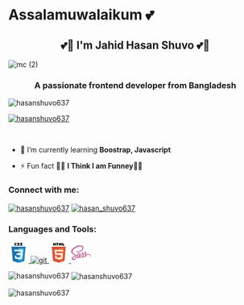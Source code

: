 
# Assalamuwalaikum 💕

<h2 align="center"> 💕🤞  I'm Jahid Hasan Shuvo   💕🤞</h2>

![mc (2)](https://user-images.githubusercontent.com/96339833/146676272-a596f383-6bc0-4d25-a3a7-06e0b7b9929d.jpg)


<h3 align="center">A passionate frontend developer from Bangladesh</h3>
<p align="left"> <img src="https://komarev.com/ghpvc/?username=hasanshuvo637&label=Profile%20views&color=0e75b6&style=flat" alt="hasanshuvo637" /> </p>

<p align="left"> <a href="https://github.com/ryo-ma/github-profile-trophy"><img src="https://github-profile-trophy.vercel.app/?username=hasanshuvo637" alt="hasanshuvo637" /></a> </p>

<p align="left"> <a href="https://twitter.com/" target="blank"><img src="https://img.shields.io/twitter/follow/?logo=twitter&style=for-the-badge" alt="" /></a> </p>

- 🌱 I’m currently learning **Boostrap, Javascript**

- ⚡ Fun fact 🤣😂 **I Think I am Funney**🤣😂

<h3 align="left">Connect with me:</h3>
<p align="left">
<a href="https://fb.com/hasanshuvo637" target="blank"><img align="center" src="https://raw.githubusercontent.com/rahuldkjain/github-profile-readme-generator/master/src/images/icons/Social/facebook.svg" alt="hasanshuvo637" height="30" width="40" /></a>
<a href="https://instagram.com/hasan_shuvo637" target="blank"><img align="center" src="https://raw.githubusercontent.com/rahuldkjain/github-profile-readme-generator/master/src/images/icons/Social/instagram.svg" alt="hasan_shuvo637" height="30" width="40" /></a>
</p>

<h3 align="left">Languages and Tools:</h3>
<p align="left"> <a href="https://www.w3schools.com/css/" target="_blank" rel="noreferrer"> <img src="https://raw.githubusercontent.com/devicons/devicon/master/icons/css3/css3-original-wordmark.svg" alt="css3" width="40" height="40"/> </a> <a href="https://git-scm.com/" target="_blank" rel="noreferrer"> <img src="https://www.vectorlogo.zone/logos/git-scm/git-scm-icon.svg" alt="git" width="40" height="40"/> </a> <a href="https://www.w3.org/html/" target="_blank" rel="noreferrer"> <img src="https://raw.githubusercontent.com/devicons/devicon/master/icons/html5/html5-original-wordmark.svg" alt="html5" width="40" height="40"/> </a> <a href="https://sass-lang.com" target="_blank" rel="noreferrer"> <img src="https://raw.githubusercontent.com/devicons/devicon/master/icons/sass/sass-original.svg" alt="sass" width="40" height="40"/> </a> </p>

<p><img align="left" src="https://github-readme-stats.vercel.app/api/top-langs?username=hasanshuvo637&show_icons=true&locale=en&layout=compact" alt="hasanshuvo637" /></p>

<p>&nbsp;<img align="center" src="https://github-readme-stats.vercel.app/api?username=hasanshuvo637&show_icons=true&locale=en" alt="hasanshuvo637" /></p>

<p><img align="center" src="https://github-readme-streak-stats.herokuapp.com/?user=hasanshuvo637&" alt="hasanshuvo637" /></p>











